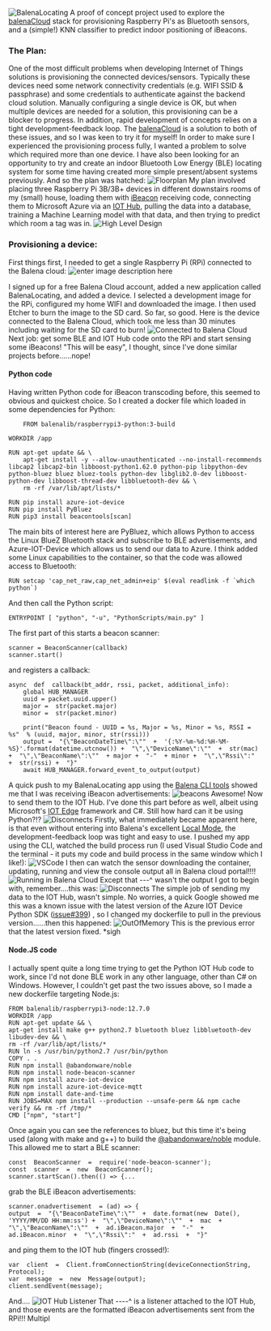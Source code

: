 ![BalenaLocating](https://i.ibb.co/svRSnf7/logo.png)
A proof of concept project used to explore the [balenaCloud](https://www.balena.io/cloud/) stack for provisioning Raspberry Pi's as Bluetooth sensors, and a (simple!) KNN classifier to predict indoor positioning of iBeacons.

### The Plan:
One of the most difficult problems when developing Internet of Things solutions is provisioning the connected devices/sensors. Typically these devices need some network connectivity credentials (e.g. WIFI SSID & passphrase) and some credentials to authenticate against the backend cloud solution. Manually configuring a single device is OK, but when multiple devices are needed for a solution, this provisioning can be a blocker to progress. In addition, rapid development of concepts relies on a tight development-feedback loop. The [balenaCloud](https://www.balena.io/cloud/) is a solution to both of these issues, and so I was keen to try it for myself!
In order to make sure I experienced the provisioning process fully, I wanted a problem to solve which required more than one device. I have also been looking for an opportunity to try and create an indoor Bluetooth Low Energy (BLE) locating system for some time having created more simple present/absent systems previously. And so the plan was hatched:
![Floorplan](https://i.ibb.co/pRJCqDm/Floorplan.jpg)
My plan involved placing three Raspberry Pi 3B/3B+ devices in different downstairs rooms of my (small) house, loading them with [iBeacon](https://developer.apple.com/ibeacon/) receiving code, connecting them to Microsoft Azure via an [IOT Hub](https://azure.microsoft.com/en-gb/services/iot-hub/), pulling the data into a database, training a Machine Learning model with that data, and then trying to predict which room a tag was in. 
![High Level Design](https://i.ibb.co/gt2LyCK/HLD.jpg)
### Provisioning a device:
First things first, I needed to get a single Raspberry Pi (RPi) connected to the Balena cloud:
![enter image description here](https://lh3.googleusercontent.com/bF2x2blz45zA-yuZIgTSoqyIG5j4Lx0E5h1GiJ_HhIfZIMGqSkStKcg4Ue_c9KhKOmaIar79y0TIIQ)

I signed up for a free Balena Cloud account, added a new application called BalenaLocating, and added a device. I selected a development image for the RPi, configured my home WIFI and downloaded the image. I then used Etcher to burn the image to the SD card. So far, so good. Here is the device connected to the Balena Cloud, which took me less than 30 minutes including waiting for the SD card to burn!
![Connected to Balena Cloud](https://i.ibb.co/jhNkGfQ/Device-Online-Wifi.jpg)
Next job: get some BLE and IOT Hub code onto the RPi and start sensing some iBeacons! "This will be easy", I thought, since I've done similar projects before......nope!
#### Python code
Having written Python code for iBeacon transcoding before, this seemed to obvious and quickest choice. So I created a docker file which loaded in some dependencies for Python:

        FROM balenalib/raspberrypi3-python:3-build
    
    WORKDIR /app
    
    RUN apt-get update && \
        apt-get install -y --allow-unauthenticated --no-install-recommends libcap2 libcap2-bin libboost-python1.62.0 python-pip libpython-dev python-bluez bluez bluez-tools python-dev libglib2.0-dev libboost-python-dev libboost-thread-dev libbluetooth-dev && \
        rm -rf /var/lib/apt/lists/* 
      
    RUN pip install azure-iot-device
    RUN pip install PyBluez
    RUN pip3 install beacontools[scan]
The main bits of interest here are PyBluez, which allows Python to access the Linux BlueZ Bluetooth stack and subscribe to BLE advertisements, and Azure-IOT-Device which allows us to send our data to Azure. I think added some Linux capabilities to the container, so that the code was allowed access to Bluetooth:

    RUN setcap 'cap_net_raw,cap_net_admin+eip' $(eval readlink -f `which python`)
And then call the Python script:

    ENTRYPOINT [ "python", "-u", "PythonScripts/main.py" ]
   The first part of this starts a beacon scanner:
   

    scanner = BeaconScanner(callback)
    scanner.start()
and registers a callback:

    async  def  callback(bt_addr, rssi, packet, additional_info):
        global HUB_MANAGER
        uuid = packet.uuid.upper()
        major =  str(packet.major)
        minor =  str(packet.minor)
        
	    print("Beacon found - UUID = %s, Major = %s, Minor = %s, RSSI = %s"  % (uuid, major, minor, str(rssi)))
        output =  "{\"BeaconDateTime\":\""  +  '{:%Y-%m-%d:%H-%M-%S}'.format(datetime.utcnow()) +  "\",\"DeviceName\":\""  +  str(mac) +  "\",\"BeaconName\":\""  + major +  "-"  + minor +  "\",\"Rssi\":"  +  str(rssi) +  "}"
        await HUB_MANAGER.forward_event_to_output(output)
A quick push to my BalenaLocating app using the [Balena CLI tools](https://www.balena.io/docs/reference/cli/#install-the-cli) showed me that I was receiving iBeacon advertisements:
![beacons](https://i.ibb.co/0KRsHvG/Beacons.jpg)
Awesome! Now to send them to the IOT Hub. I've done this part before as well, albeit using Microsoft's [IOT Edge](https://azure.microsoft.com/en-gb/services/iot-edge/) framework and C#. Still how hard can it be using Python?!?
![Disconnects](https://i.ibb.co/7bcd340/Disconnect-Exception.jpg)
Firstly, what immediately became apparent here, is that even without entering into Balena's excellent [Local Mode](https://www.balena.io/docs/learn/develop/local-mode/#develop-locally), the development-feedback loop was tight and easy to use. I pushed my app using the CLI, watched the build process run (I used Visual Studio Code and the terminal - it puts my code and build process in the same window which I like!):
![VSCode](https://i.ibb.co/NNgcpkM/VsCode.jpg)
I then can watch the sensor downloading the container, updating, running and view the console output all in Balena cloud portal!!!!
![Running in Balena Cloud](https://i.ibb.co/PFgsRRp/Running-In-Balena-Cloud.jpg)
Except that ---^ wasn't the output I got to begin with, remember....this was:
![Disconnects](https://i.ibb.co/7bcd340/Disconnect-Exception.jpg)
The simple job of sending my data to the IOT Hub, wasn't simple. No worries, a quick Google showed me this was a known issue with the latest version of the Azure IOT Device Python SDK ([issue#399](https://github.com/Azure/azure-iot-sdk-python/issues/399)) , so I changed my dockerfile to pull in the previous version......then this happened:
![OutOfMemory](https://i.ibb.co/C9m4HXj/Out-Of-Mememory.jpg)
This is the previous error that the latest version fixed. *sigh
#### Node.JS code
I actually spent quite a long time trying to get the Python IOT Hub code to work, since I'd not done BLE work in any other language, other than C# on Windows. However, I couldn't get past the two issues above, so I made a new dockerfile targeting Node.js:

    FROM balenalib/raspberrypi3-node:12.7.0
	WORKDIR /app
	RUN apt-get update && \
	apt-get install make g++ python2.7 bluetooth bluez libbluetooth-dev libudev-dev && \
	rm -rf /var/lib/apt/lists/*
	RUN ln -s /usr/bin/python2.7 /usr/bin/python
	COPY . .
	RUN npm install @abandonware/noble
	RUN npm install node-beacon-scanner
	RUN npm install azure-iot-device
	RUN npm install azure-iot-device-mqtt
	RUN npm install date-and-time
	RUN JOBS=MAX npm install --production --unsafe-perm && npm cache verify && rm -rf /tmp/*
	CMD ["npm", "start"]
Once again you can see the references to bluez, but this time it's being used (along with make and g++) to build the [@abandonware/noble](https://github.com/abandonware/noble)  module. This allowed me to start a BLE scanner:

    const  BeaconScanner  =  require('node-beacon-scanner');
    const  scanner  =  new  BeaconScanner();
    scanner.startScan().then(() => {...
grab the BLE iBeacon advertisements:

    scanner.onadvertisement  = (ad) => {
	output  =  "{\"BeaconDateTime\":\""  +  date.format(new  Date(), 'YYYY/MM/DD HH:mm:ss') +  "\",\"DeviceName\":\""  +  mac  +  "\",\"BeaconName\":\""  +  ad.iBeacon.major  +  "-"  +  ad.iBeacon.minor  +  "\",\"Rssi\":"  +  ad.rssi  +  "}"
and ping them to the IOT hub (fingers crossed!):

    var  client  =  Client.fromConnectionString(deviceConnectionString, Protocol);
    var  message  =  new  Message(output);
    client.sendEvent(message);
And....
![IOT Hub Listener](https://i.ibb.co/kBbXm9V/Node-Messages-Receieved.jpg)
That ----^ is a listener attached to the IOT Hub, and those events are the formatted iBeacon advertisements sent from the RPi!!!
Multipl
<!--stackedit_data:
eyJoaXN0b3J5IjpbMzUyNDcyNDc5LDc0MTM5MTMxNywtMzgzMD
gxODgwLC0xNzIyNzM1NDQ1LDE5Nzc1NjA1NzAsMTk0OTkwODAy
MiwxMzE3NDcwODEzLDQ4NjIzOTA3NSwtMTUzNjUzMDU4NF19
-->